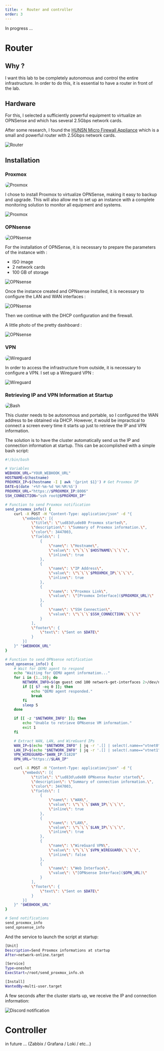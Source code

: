 ```yaml
---
title: ⚡  Router and controller
order: 3
---
```


In progress ...

# Router

## Why ?

I want this lab to be completely autonomous and control the entire infrastructure. In order to do this, it is essential to have a router in front of the lab.

## Hardware
For this, I selected a sufficiently powerful equipment to virtualize an OPNSense and which has several 2.5Gbps network cards.

After some research, I found the [HUNSN Micro Firewall Appliance](https://amzn.to/4a46u9I) which is a small and powerful router with 2.5Gbps network cards.

<img src="../assets/images/router.png" alt="Router" style="max-width: 100%; height: auto; display: block; margin-left: auto; margin-right: auto;">

## Installation

### Proxmox

<img src="../assets/logos/proxmox_banner.png" alt="Proxmox" style="max-width: 100%; height: auto; display: block; margin-left: auto; margin-right: auto; border-radius: 8px;">

I chose to install Proxmox to virtualize OPNSense, making it easy to backup and upgrade. This will also allow me to set up an instance with a complete monitoring solution to monitor all equipment and systems.

<img src="../assets/images/proxmox_dashboard.png" alt="Proxmox" style="max-width: 100%; height: auto; display: block; margin-left: auto; margin-right: auto;">


### OPNsense

<img src="../assets/logos/opnsense_banner.png" alt="OPNsense" style="max-width: 100%; height: auto; display: block; margin-left: auto; margin-right: auto; border-radius: 8px;">

For the installation of OPNSense, it is necessary to prepare the parameters of the instance with :
- ISO image
- 2 network cards
- 100 GB of storage

<img src="../assets/images/proxmox_opnsense_config.png" alt="OPNsense" style="max-width: 100%; height: auto; display: block; margin-left: auto; margin-right: auto;">

Once the instance created and OPNsense installed, it is necessary to configure the LAN and WAN interfaces :

<img src="../assets/images/opnsense_console.png" alt="OPNsense" style="max-width: 100%; height: auto; display: block; margin-left: auto; margin-right: auto;">

Then we continue with the DHCP configuration and the firewall.

A little photo of the pretty dashboard :

<img src="../assets/images/opnsense_dashboard.png" alt="OPNsense" style="max-width: 100%; height: auto; display: block; margin-left: auto; margin-right: auto;">

### VPN

<img src="../assets/logos/wireguard_banner.png" alt="Wireguard" style="max-width: 100%; height: auto; display: block; margin-left: auto; margin-right: auto; border-radius: 8px;">

In order to access the infrastructure from outside, it is necessary to configure a VPN. I set up a Wireguard VPN :

<img src="../assets/images/wireguard_dashboard.png" alt="Wireguard" style="max-width: 100%; height: auto; display: block; margin-left: auto; margin-right: auto;">

### Retrieving IP and VPN Information at Startup

<img src="../assets/logos/bash_banner.png" alt="Bash" style="max-width: 100%; height: auto; display: block; margin-left: auto; margin-right: auto; border-radius: 8px;">

This cluster needs to be autonomous and portable, so I configured the WAN address to be obtained via DHCP. However, it would be impractical to connect a screen every time it starts up just to retrieve the IP and VPN information.

The solution is to have the cluster automatically send us the IP and connection information at startup. This can be accomplished with a simple bash script:

```bash
#!/bin/bash

# Variables
WEBHOOK_URL="YOUR_WEBHOOK_URL"
HOSTNAME=$(hostname)
PROXMOX_IP=$(hostname -I | awk '{print $1}') # Get Proxmox IP
DATE=$(date '+%Y-%m-%d %H:%M:%S')
PROXMOX_URL="https://$PROXMOX_IP:8006"
SSH_CONNECTION="ssh root@$PROXMOX_IP"

# Function to send Proxmox notification
send_proxmox_info() {
    curl -X POST -H "Content-Type: application/json" -d "{
        \"embeds\": [{
            \"title\": \"\ud83d\ude80 Proxmox started\",
            \"description\": \"Summary of Proxmox information.\",
            \"color\": 3447003,
            \"fields\": [
                {
                    \"name\": \"Hostname\",
                    \"value\": \"\`\`\`$HOSTNAME\`\`\`\",
                    \"inline\": true
                },
                {
                    \"name\": \"IP Address\",
                    \"value\": \"\`\`\`$PROXMOX_IP\`\`\`\",
                    \"inline\": true
                },
                {
                    \"name\": \"Proxmox Link\",
                    \"value\": \"[Proxmox Interface]($PROXMOX_URL)\"
                },
                {
                    \"name\": \"SSH Connection\",
                    \"value\": \"\`\`\`$SSH_CONNECTION\`\`\`\"
                }
            ],
            \"footer\": {
                \"text\": \"Sent on $DATE\"
            }
        }]
    }" "$WEBHOOK_URL"
}

# Function to send OPNsense notification
send_opnsense_info() {
    # Wait for QEMU agent to respond
    echo "Waiting for QEMU agent information..."
    for i in {1..10}; do
        NETWORK_INFO=$(qm guest cmd 100 network-get-interfaces 2>/dev/null)
        if [[ $? -eq 0 ]]; then
            echo "QEMU agent responded."
            break
        fi
        sleep 5
    done

    if [[ -z "$NETWORK_INFO" ]]; then
        echo "Unable to retrieve OPNsense VM information."
        exit 1
    fi

    # Extract WAN, LAN, and WireGuard IPs
    WAN_IP=$(echo "$NETWORK_INFO" | jq -r '.[] | select(.name=="vtnet0") | .["ip-addresses"][] | select(."ip-address-type"=="ipv4") | .["ip-address"]')
    LAN_IP=$(echo "$NETWORK_INFO" | jq -r '.[] | select(.name=="vtnet1") | .["ip-addresses"][] | select(."ip-address-type"=="ipv4") | .["ip-address"]')
    VPN_WIREGUARD="$WAN_IP:51820"
    OPN_URL="https://$LAN_IP"

    curl -X POST -H "Content-Type: application/json" -d "{
        \"embeds\": [{
            \"title\": \"\ud83d\ude80 OPNsense Router started\",
            \"description\": \"Summary of connection information.\",
            \"color\": 3447003,
            \"fields\": [
                {
                    \"name\": \"WAN\",
                    \"value\": \"\`\`\`$WAN_IP\`\`\`\",
                    \"inline\": true
                },
                {
                    \"name\": \"LAN\",
                    \"value\": \"\`\`\`$LAN_IP\`\`\`\",
                    \"inline\": true
                },
                {
                    \"name\": \"WireGuard VPN\",
                    \"value\": \"\`\`\`$VPN_WIREGUARD\`\`\`\",
                    \"inline\": false
                },
                {
                    \"name\": \"Web Interface\",
                    \"value\": \"[OPNsense Interface]($OPN_URL)\"
                }
            ],
            \"footer\": {
                \"text\": \"Sent on $DATE\"
            }
        }]
    }" "$WEBHOOK_URL"
}

# Send notifications
send_proxmox_info
send_opnsense_info
```

And the service to launch the script at startup:
```bash
[Unit]
Description=Send Proxmox informations at startup
After=network-online.target

[Service]
Type=oneshot
ExecStart=/root/send_proxmox_info.sh

[Install]
WantedBy=multi-user.target
```

A few seconds after the cluster starts up, we receive the IP and connection information:

<img src="../assets/images/notif.png" alt="Discord notification" style="max-width: 100%; height: auto; display: block; margin-left: auto; margin-right: auto;">


# Controller
in future ...
(Zabbix / Grafana / Loki / etc...)
